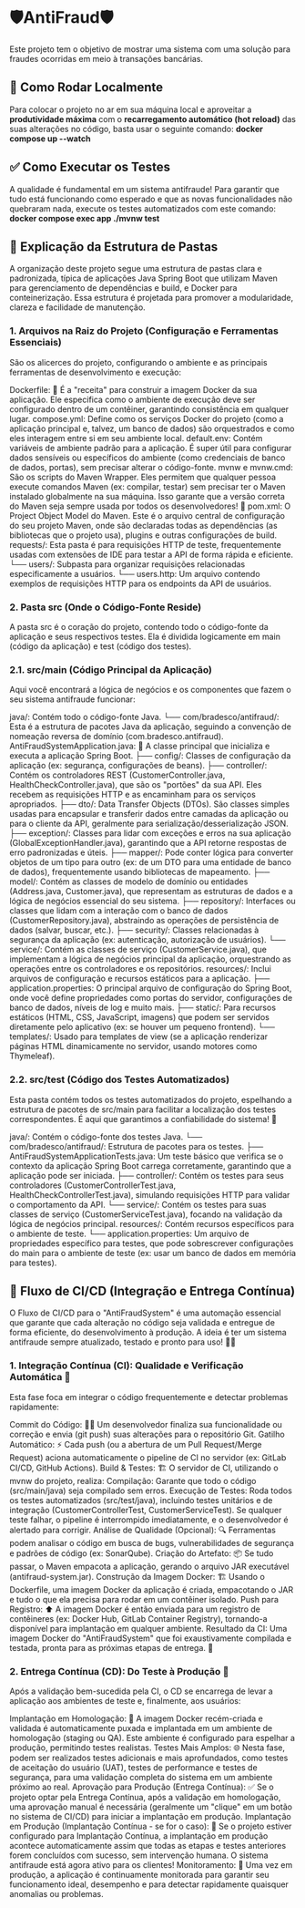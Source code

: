 # 🛡️AntiFraud🛡️

Este projeto tem o objetivo de mostrar uma sistema com uma solução para fraudes ocorridas em meio à transações bancárias.

## 🚀 Como Rodar Localmente

Para colocar o projeto no ar em sua máquina local e aproveitar a **produtividade máxima** com o **recarregamento automático (hot reload)** das suas alterações no código, basta usar o seguinte comando:
**docker compose up --watch**

## ✅ Como Executar os Testes
A qualidade é fundamental em um sistema antifraude! Para garantir que tudo está funcionando como esperado e que as novas funcionalidades não quebraram nada, execute os testes automatizados com este comando:
**docker compose exec app ./mvnw test**

## 📁 Explicação da Estrutura de Pastas
A organização deste projeto segue uma estrutura de pastas clara e padronizada, típica de aplicações Java Spring Boot que utilizam Maven para gerenciamento de dependências e build, e Docker para conteinerização. Essa estrutura é projetada para promover a modularidade, clareza e facilidade de manutenção.

### 1. Arquivos na Raiz do Projeto (Configuração e Ferramentas Essenciais)
São os alicerces do projeto, configurando o ambiente e as principais ferramentas de desenvolvimento e execução:

Dockerfile: 🐳 É a "receita" para construir a imagem Docker da sua aplicação. Ele especifica como o ambiente de execução deve ser configurado dentro de um contêiner, garantindo consistência em qualquer lugar.
compose.yml: Define como os serviços Docker do projeto (como a aplicação principal e, talvez, um banco de dados) são orquestrados e como eles interagem entre si em seu ambiente local.
default.env: Contém variáveis de ambiente padrão para a aplicação. É super útil para configurar dados sensíveis ou específicos do ambiente (como credenciais de banco de dados, portas), sem precisar alterar o código-fonte.
mvnw e mvnw.cmd: São os scripts do Maven Wrapper. Eles permitem que qualquer pessoa execute comandos Maven (ex: compilar, testar) sem precisar ter o Maven instalado globalmente na sua máquina. Isso garante que a versão correta do Maven seja sempre usada por todos os desenvolvedores! 🤝
pom.xml: O Project Object Model do Maven. Este é o arquivo central de configuração do seu projeto Maven, onde são declaradas todas as dependências (as bibliotecas que o projeto usa), plugins e outras configurações de build.
requests/: Esta pasta é para requisições HTTP de teste, frequentemente usadas com extensões de IDE para testar a API de forma rápida e eficiente.
└── users/: Subpasta para organizar requisições relacionadas especificamente a usuários.
└── users.http: Um arquivo contendo exemplos de requisições HTTP para os endpoints da API de usuários.

### 2. Pasta src (Onde o Código-Fonte Reside)
A pasta src é o coração do projeto, contendo todo o código-fonte da aplicação e seus respectivos testes. Ela é dividida logicamente em main (código da aplicação) e test (código dos testes).

### 2.1. src/main (Código Principal da Aplicação)
Aqui você encontrará a lógica de negócios e os componentes que fazem o seu sistema antifraude funcionar:

java/: Contém todo o código-fonte Java.
└── com/bradesco/antifraud/: Esta é a estrutura de pacotes Java da aplicação, seguindo a convenção de nomeação reversa de domínio (com.bradesco.antifraud).
AntiFraudSystemApplication.java: 🚀 A classe principal que inicializa e executa a aplicação Spring Boot.
├── config/: Classes de configuração da aplicação (ex: segurança, configurações de beans).
├── controller/: Contém os controladores REST (CustomerController.java, HealthCheckController.java), que são os "portões" da sua API. Eles recebem as requisições HTTP e as encaminham para os serviços apropriados.
├── dto/: Data Transfer Objects (DTOs). São classes simples usadas para encapsular e transferir dados entre camadas da aplicação ou para o cliente da API, geralmente para serialização/desserialização JSON.
├── exception/: Classes para lidar com exceções e erros na sua aplicação (GlobalExceptionHandler.java), garantindo que a API retorne respostas de erro padronizadas e úteis.
├── mapper/: Pode conter lógica para converter objetos de um tipo para outro (ex: de um DTO para uma entidade de banco de dados), frequentemente usando bibliotecas de mapeamento.
├── model/: Contém as classes de modelo de domínio ou entidades (Address.java, Customer.java), que representam as estruturas de dados e a lógica de negócios essencial do seu sistema.
├── repository/: Interfaces ou classes que lidam com a interação com o banco de dados (CustomerRepository.java), abstraindo as operações de persistência de dados (salvar, buscar, etc.).
├── security/: Classes relacionadas à segurança da aplicação (ex: autenticação, autorização de usuários).
└── service/: Contém as classes de serviço (CustomerService.java), que implementam a lógica de negócios principal da aplicação, orquestrando as operações entre os controladores e os repositórios.
resources/: Inclui arquivos de configuração e recursos estáticos para a aplicação.
├── application.properties: O principal arquivo de configuração do Spring Boot, onde você define propriedades como portas do servidor, configurações de banco de dados, níveis de log e muito mais.
├── static/: Para recursos estáticos (HTML, CSS, JavaScript, imagens) que podem ser servidos diretamente pelo aplicativo (ex: se houver um pequeno frontend).
└── templates/: Usado para templates de view (se a aplicação renderizar páginas HTML dinamicamente no servidor, usando motores como Thymeleaf).

### 2.2. src/test (Código dos Testes Automatizados)
Esta pasta contém todos os testes automatizados do projeto, espelhando a estrutura de pacotes de src/main para facilitar a localização dos testes correspondentes. É aqui que garantimos a confiabilidade do sistema! 🧪

java/: Contém o código-fonte dos testes Java.
└── com/bradesco/antifraud/: Estrutura de pacotes para os testes.
├── AntiFraudSystemApplicationTests.java: Um teste básico que verifica se o contexto da aplicação Spring Boot carrega corretamente, garantindo que a aplicação pode ser iniciada.
├── controller/: Contém os testes para seus controladores (CustomerControllerTest.java, HealthCheckControllerTest.java), simulando requisições HTTP para validar o comportamento da API.
└── service/: Contém os testes para suas classes de serviço (CustomerServiceTest.java), focando na validação da lógica de negócios principal.
resources/: Contém recursos específicos para o ambiente de teste.
└── application.properties: Um arquivo de propriedades específico para testes, que pode sobrescrever configurações do main para o ambiente de teste (ex: usar um banco de dados em memória para testes).

## 🔁 Fluxo de CI/CD (Integração e Entrega Contínua)
O Fluxo de CI/CD para o "AntiFraudSystem" é uma automação essencial que garante que cada alteração no código seja validada e entregue de forma eficiente, do desenvolvimento à produção. A ideia é ter um sistema antifraude sempre atualizado, testado e pronto para uso! 🚀✨

### 1. Integração Contínua (CI): Qualidade e Verificação Automática 🚦
Esta fase foca em integrar o código frequentemente e detectar problemas rapidamente:

Commit do Código: 🧑‍💻 Um desenvolvedor finaliza sua funcionalidade ou correção e envia (git push) suas alterações para o repositório Git.
Gatilho Automático: ⚡️ Cada push (ou a abertura de um Pull Request/Merge Request) aciona automaticamente o pipeline de CI no servidor (ex: GitLab CI/CD, GitHub Actions).
Build & Testes: 🏗️ O servidor de CI, utilizando o mvnw do projeto, realiza:
Compilação: Garante que todo o código (src/main/java) seja compilado sem erros.
Execução de Testes: Roda todos os testes automatizados (src/test/java), incluindo testes unitários e de integração (CustomerControllerTest, CustomerServiceTest). Se qualquer teste falhar, o pipeline é interrompido imediatamente, e o desenvolvedor é alertado para corrigir.
Análise de Qualidade (Opcional): 🔍 Ferramentas podem analisar o código em busca de bugs, vulnerabilidades de segurança e padrões de código (ex: SonarQube).
Criação do Artefato: 📦 Se tudo passar, o Maven empacota a aplicação, gerando o arquivo JAR executável (antifraud-system.jar).
Construção da Imagem Docker: 🏗️ Usando o Dockerfile, uma imagem Docker da aplicação é criada, empacotando o JAR e tudo o que ela precisa para rodar em um contêiner isolado.
Push para Registro: ⬆️ A imagem Docker é então enviada para um registro de contêineres (ex: Docker Hub, GitLab Container Registry), tornando-a disponível para implantação em qualquer ambiente.
Resultado da CI: Uma imagem Docker do "AntiFraudSystem" que foi exaustivamente compilada e testada, pronta para as próximas etapas de entrega. 🌟

### 2. Entrega Contínua (CD): Do Teste à Produção 🚀
Após a validação bem-sucedida pela CI, o CD se encarrega de levar a aplicação aos ambientes de teste e, finalmente, aos usuários:

Implantação em Homologação: 🧪 A imagem Docker recém-criada e validada é automaticamente puxada e implantada em um ambiente de homologação (staging ou QA). Este ambiente é configurado para espelhar a produção, permitindo testes realistas.
Testes Mais Amplos: 🌐 Nesta fase, podem ser realizados testes adicionais e mais aprofundados, como testes de aceitação do usuário (UAT), testes de performance e testes de segurança, para uma validação completa do sistema em um ambiente próximo ao real.
Aprovação para Produção (Entrega Contínua): ✅ Se o projeto optar pela Entrega Contínua, após a validação em homologação, uma aprovação manual é necessária (geralmente um "clique" em um botão no sistema de CI/CD) para iniciar a implantação em produção.
Implantação em Produção (Implantação Contínua - se for o caso): 🚀 Se o projeto estiver configurado para Implantação Contínua, a implantação em produção acontece automaticamente assim que todas as etapas e testes anteriores forem concluídos com sucesso, sem intervenção humana. O sistema antifraude está agora ativo para os clientes!
Monitoramento: 👀 Uma vez em produção, a aplicação é continuamente monitorada para garantir seu funcionamento ideal, desempenho e para detectar rapidamente quaisquer anomalias ou problemas.
